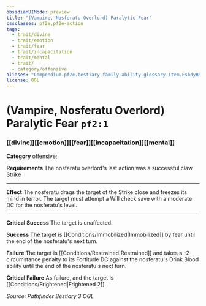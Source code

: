 ```yaml
---
obsidianUIMode: preview
title: "(Vampire, Nosferatu Overlord) Paralytic Fear"
cssclasses: pf2e,pf2e-action
tags:
  - trait/divine
  - trait/emotion
  - trait/fear
  - trait/incapacitation
  - trait/mental
  - trait/
  - category/offensive
aliases: "Compendium.pf2e.bestiary-family-ability-glossary.Item.EsbdyB9DwvPvhCCC"
license: OGL
---
```

# (Vampire, Nosferatu Overlord) Paralytic Fear `pf2:1`

### [[divine]][[emotion]][[fear]][[incapacitation]][[mental]]

**Category** offensive; 




**Requirements** The nosferatu overlord's last action was a successful claw Strike

* * *

**Effect** The nosferatu drags the target of the Strike close and freezes its mind in terror. The target must attempt a Will check save with a moderate DC for the nosferatu's level.

* * *

**Critical Success** The target is unaffected.

**Success** The target is [[Conditions/Immobilized|Immobilized]] by fear until the end of the nosferatu's next turn.

**Failure** The target is [[Conditions/Restrained|Restrained]] and takes a -2 circumstance penalty to its Fortitude DC against the nosferatu's Drink Blood ability until the end of the nosferatu's next turn.

**Critical Failure** As failure, and the target is [[Conditions/Frightened|Frightened 2]].

*Source: Pathfinder Bestiary 3*
*OGL*